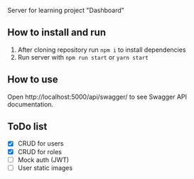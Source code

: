 Server for learning project "Dashboard"

## How to install and run

1. After cloning repository run `npm i` to install dependencies
2. Run server with `npm run start` or `yarn start`

## How to use

Open http://localhost:5000/api/swagger/ to see Swagger API documentation.

## ToDo list
- [x] CRUD for users
- [x] CRUD for roles
- [ ] Mock auth (JWT)
- [ ] User static images